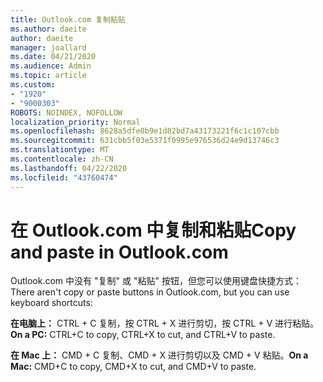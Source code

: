 ```yaml
---
title: Outlook.com 复制粘贴
ms.author: daeite
author: daeite
manager: joallard
ms.date: 04/21/2020
ms.audience: Admin
ms.topic: article
ms.custom:
- "1920"
- "9000303"
ROBOTS: NOINDEX, NOFOLLOW
localization_priority: Normal
ms.openlocfilehash: 8628a5dfe0b9e1d82bd7a43173221f6c1c107cbb
ms.sourcegitcommit: 631cbb5f03e5371f0995e976536d24e9d13746c3
ms.translationtype: MT
ms.contentlocale: zh-CN
ms.lasthandoff: 04/22/2020
ms.locfileid: "43760474"
---
```

# <a name="copy-and-paste-in-outlookcom"></a><span data-ttu-id="f52e0-102">在 Outlook.com 中复制和粘贴</span><span class="sxs-lookup"><span data-stu-id="f52e0-102">Copy and paste in Outlook.com</span></span>

<span data-ttu-id="f52e0-103">Outlook.com 中没有 "复制" 或 "粘贴" 按钮，但您可以使用键盘快捷方式：</span><span class="sxs-lookup"><span data-stu-id="f52e0-103">There aren't copy or paste buttons in Outlook.com, but you can use keyboard shortcuts:</span></span>

<span data-ttu-id="f52e0-104">**在电脑上：** CTRL + C 复制，按 CTRL + X 进行剪切，按 CTRL + V 进行粘贴。</span><span class="sxs-lookup"><span data-stu-id="f52e0-104">**On a PC:** CTRL+C to copy, CTRL+X to cut, and CTRL+V to paste.</span></span>

<span data-ttu-id="f52e0-105">**在 Mac 上：** CMD + C 复制、CMD + X 进行剪切以及 CMD + V 粘贴。</span><span class="sxs-lookup"><span data-stu-id="f52e0-105">**On a Mac:** CMD+C to copy, CMD+X to cut, and CMD+V to paste.</span></span>